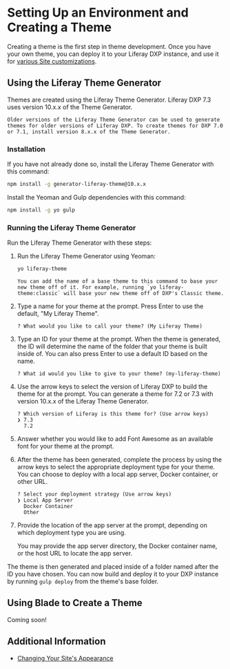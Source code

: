 # Setting Up an Environment and Creating a Theme

Creating a theme is the first step in theme development. Once you have your own theme, you can deploy it to your Liferay DXP instance, and use it for [various Site customizations](../../introduction-to-themes.md#developing-themes).

## Using the Liferay Theme Generator

Themes are created using the Liferay Theme Generator. Liferay DXP 7.3 uses version 10.x.x of the Theme Generator.

```{note}
Older versions of the Liferay Theme Generator can be used to generate themes for older versions of Liferay DXP. To create themes for DXP 7.0 or 7.1, install version 8.x.x of the Theme Generator.
```

### Installation

If you have not already done so, install the Liferay Theme Generator with this command:

```bash
npm install -g generator-liferay-theme@10.x.x
```

Install the Yeoman and Gulp dependencies with this command:

```bash
npm install -g yo gulp
```

### Running the Liferay Theme Generator

Run the Liferay Theme Generator with these steps:

1. Run the Liferay Theme Generator using Yeoman:

    ```bash
    yo liferay-theme
    ```

    ```{important}
    You can add the name of a base theme to this command to base your new theme off of it. For example, running `yo liferay-theme:classic` will base your new theme off of DXP's Classic theme.
    ```
    <!-- Add link to an explanation of choosing (and changing) the base theme when available.-->

1. Type a name for your theme at the prompt. Press Enter to use the default, "My Liferay Theme".

    ```
    ? What would you like to call your theme? (My Liferay Theme)
    ```

1. Type an ID for your theme at the prompt. When the theme is generated, the ID will determine the name of the folder that your theme is built inside of. You can also press Enter to use a default ID based on the name.

    ```
    ? What id would you like to give to your theme? (my-liferay-theme)
    ```

1. Use the arrow keys to select the version of Liferay DXP to build the theme for at the prompt. You can generate a theme for 7.2 or 7.3 with version 10.x.x of the Liferay Theme Generator.

    ```
    ? Which version of Liferay is this theme for? (Use arrow keys)
    ❯ 7.3 
      7.2
    ```

1. Answer whether you would like to add Font Awesome as an available font for your theme at the prompt.

1. After the theme has been generated, complete the process by using the arrow keys to select the appropriate deployment type for your theme. You can choose to deploy with a local app server, Docker container, or other URL.

    ```
    ? Select your deployment strategy (Use arrow keys)
    ❯ Local App Server 
      Docker Container 
      Other
    ```

1. Provide the location of the app server at the prompt, depending on which deployment type you are using.

    You may provide the app server directory, the Docker container name, or the host URL to locate the app server.

The theme is then generated and placed inside of a folder named after the ID you have chosen. You can now build and deploy it to your DXP instance by running `gulp deploy` from the theme's base folder.

## Using Blade to Create a Theme

Coming soon!
<!-- Link to Theme Templates documentation when available-->

## Additional Information

* [Changing Your Site's Appearance](../../../../../getting-started/changing-your-sites-appearance.md)

